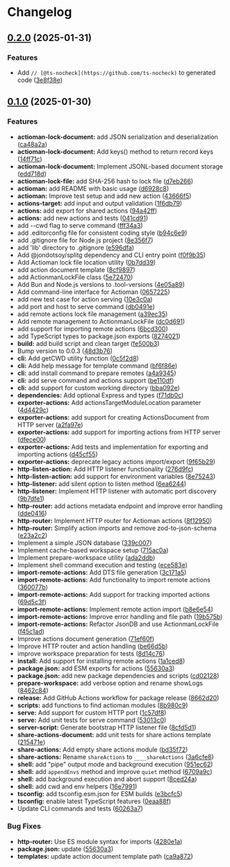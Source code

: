 # Changelog

## [0.2.0](https://github.com/JonDotsoy/actioman/compare/actioman-v0.1.0...actioman-v0.2.0) (2025-01-31)


### Features

* Add `// [@ts-nocheck](https://github.com/ts-nocheck)` to generated code ([3e8f38e](https://github.com/JonDotsoy/actioman/commit/3e8f38e2fd72d00b290c402699793b4a6b2bd866))

## [0.1.0](https://github.com/JonDotsoy/actioman/compare/actioman-v0.0.8...actioman-v0.1.0) (2025-01-30)


### Features

* **actioman-lock-document:** add JSON serialization and deserialization ([ca48a2a](https://github.com/JonDotsoy/actioman/commit/ca48a2ab01414b6c6660ea0678a28046bf398bfd))
* **actioman-lock-document:** Add keys() method to return record keys ([14ff71c](https://github.com/JonDotsoy/actioman/commit/14ff71cbfb1a0201be06d6e706d9275f6a295c88))
* **actioman-lock-document:** Implement JSONL-based document storage ([edd718d](https://github.com/JonDotsoy/actioman/commit/edd718d6a6095da7329a47fa9828de497ecb88e9))
* **actioman-lock-file:** add SHA-256 hash to lock file ([d7eb266](https://github.com/JonDotsoy/actioman/commit/d7eb2664282a3861eecdddf100b6e0e807961d86))
* **actioman:** add README with basic usage ([d6928c8](https://github.com/JonDotsoy/actioman/commit/d6928c84bff2281f1f08b55ffae0a8d71a083f06))
* **actioman:** Improve test setup and add new action ([43666f5](https://github.com/JonDotsoy/actioman/commit/43666f50890d14ce84afd0dc7677d759e8d67bbe))
* **actions-target:** add input and output validation ([1f6db79](https://github.com/JonDotsoy/actioman/commit/1f6db796ee49772b2164f093327cfcd7924f1150))
* **actions:** add export for shared actions ([94a42ff](https://github.com/JonDotsoy/actioman/commit/94a42ff32e737c0fc03075f6b55a07986ff157b4))
* **actions:** add new actions and tests ([041cd91](https://github.com/JonDotsoy/actioman/commit/041cd91e5cacb862261be5665afa1a650dfe9ac4))
* add --cwd flag to serve command ([fff34a3](https://github.com/JonDotsoy/actioman/commit/fff34a39848b899a726f6bda380bb86821a582dd))
* add .editorconfig file for consistent coding style ([b94c6e9](https://github.com/JonDotsoy/actioman/commit/b94c6e965966ac3e75917122d616e7cbd529e291))
* add .gitignore file for Node.js project ([8e356f7](https://github.com/JonDotsoy/actioman/commit/8e356f7da44a6a5d9d669b560bd257798c219708))
* add 'lib' directory to .gitignore ([e596dfa](https://github.com/JonDotsoy/actioman/commit/e596dfafcbf174c00c03445026d7c35eddb30c59))
* Add @jondotsoy/splitg dependency and CLI entry point ([f0f9b35](https://github.com/JonDotsoy/actioman/commit/f0f9b358d4338f4ead684cad6f0df8490d3cdff5))
* Add Actioman lock file location utility ([0b7dd39](https://github.com/JonDotsoy/actioman/commit/0b7dd39705e3136d229369a3f2a94b5c237340d2))
* add action document template ([8cf9897](https://github.com/JonDotsoy/actioman/commit/8cf9897885be652e5b071d3ec090f04c122cffcb))
* add ActionmanLockFile class ([5e72470](https://github.com/JonDotsoy/actioman/commit/5e724704246059da0b4e23e8377fc41c17a7a1f2))
* Add Bun and Node.js versions to .tool-versions ([4e05a89](https://github.com/JonDotsoy/actioman/commit/4e05a897ab49f6f9e73022c4e9d132df62dfad6c))
* Add command-line interface for Actioman ([0657225](https://github.com/JonDotsoy/actioman/commit/0657225d6be84bd529f6367ebdfafd80cc0397df))
* add new test case for action serving ([10e3c0a](https://github.com/JonDotsoy/actioman/commit/10e3c0a9317d6ce5db3aee462523fcd0116f9dc3))
* add port and host to serve command ([db0491e](https://github.com/JonDotsoy/actioman/commit/db0491e060f72b8572f8b92cb99c2d15239ba4b5))
* add remote actions lock file management ([a39ec35](https://github.com/JonDotsoy/actioman/commit/a39ec35328ede48bb9d694beb6d2a3a0f6538a60))
* Add remote management to ActionmanLockFile ([dc0d691](https://github.com/JonDotsoy/actioman/commit/dc0d6915600e61c44a4235a8f806a55640e0bd40))
* add support for importing remote actions ([6bcd300](https://github.com/JonDotsoy/actioman/commit/6bcd300bc2ad51a8a4b598886a1ad2f3310bcd81))
* add TypeScript types to package.json exports ([8274021](https://github.com/JonDotsoy/actioman/commit/8274021e00cf039a6026ae1a1339683402d1bf92))
* **build:** add build script and clean target ([fe500b3](https://github.com/JonDotsoy/actioman/commit/fe500b392e3bc9bd43f6d4844be246979d9232c1))
* Bump version to 0.0.3 ([48d3b76](https://github.com/JonDotsoy/actioman/commit/48d3b76350b7549314260a63cb96a7b9c1d88dc1))
* **cli:** Add getCWD utility function ([0c5f2d8](https://github.com/JonDotsoy/actioman/commit/0c5f2d810a7ad5cb9b87f488e2b0807b29c3a1c5))
* **cli:** Add help message for template command ([bf6f86e](https://github.com/JonDotsoy/actioman/commit/bf6f86eec7fd5eff716826c59cd8472b95623cfa))
* **cli:** add install command to prepare remotes ([a4a9345](https://github.com/JonDotsoy/actioman/commit/a4a934594bc1c91fd48cf9edadb61489868fa9bc))
* **cli:** add serve command and actions support ([be110df](https://github.com/JonDotsoy/actioman/commit/be110dfb8ce95386ceca279601e87746be874eba))
* **cli:** add support for custom working directory ([bba092e](https://github.com/JonDotsoy/actioman/commit/bba092eccf6e6178d1f900a6ca911aefeed3ac61))
* **dependencies:** Add optional Express and types ([f71db0c](https://github.com/JonDotsoy/actioman/commit/f71db0c0b4d6adfddb9836d1176697ac87b30349))
* **exporter-actions:** Add actionsTargetModuleLocation parameter ([4d4429c](https://github.com/JonDotsoy/actioman/commit/4d4429c737900bbd99a42236d164fab6d14490d2))
* **exporter-actions:** add support for creating ActionsDocument from HTTP server ([a2fa97e](https://github.com/JonDotsoy/actioman/commit/a2fa97ec5cdb8ecab2cc893433ca95ec7bcfb803))
* **exporter-actions:** add support for importing actions from HTTP server ([dfece00](https://github.com/JonDotsoy/actioman/commit/dfece00293409cf7077ab4a80245f96a6d438483))
* **exporter-actions:** Add tests and implementation for exporting and importing actions ([d45cf55](https://github.com/JonDotsoy/actioman/commit/d45cf551112e7257ed89c21c3e3387d17309dd95))
* **exporter-actions:** deprecate legacy actions import/export ([9f65b29](https://github.com/JonDotsoy/actioman/commit/9f65b2940e79b00372fce6bf615dad651da0a9dd))
* **http-listen-action:** Add HTTP listener functionality ([276d9fc](https://github.com/JonDotsoy/actioman/commit/276d9fcfda1123e687e3141fb703f30a504a0e78))
* **http-listen-action:** add support for environment variables ([8e75243](https://github.com/JonDotsoy/actioman/commit/8e75243cc0501ce06d091904fc6ae9cd3e0ba97d))
* **http-listener:** add silent option to listen method ([6ea6244](https://github.com/JonDotsoy/actioman/commit/6ea6244369ee26e1351b582d93ec57aabb0b7720))
* **http-listener:** Implement HTTP listener with automatic port discovery ([9b7dfe1](https://github.com/JonDotsoy/actioman/commit/9b7dfe1aceba892d9036ae9b23aa3887216eaf73))
* **http-router:** add actions metadata endpoint and improve error handling ([dde0416](https://github.com/JonDotsoy/actioman/commit/dde041649d3417dd2b3642c0d82ecd82b745eb0e))
* **http-router:** Implement HTTP router for Actioman actions ([8f12950](https://github.com/JonDotsoy/actioman/commit/8f12950addf4c7da222eddfc927c35116597c64b))
* **http-router:** Simplify action imports and remove zod-to-json-schema ([e23a2c2](https://github.com/JonDotsoy/actioman/commit/e23a2c2bf6c285cef3b27346826d020b3f913956))
* Implement a simple JSON database ([339c007](https://github.com/JonDotsoy/actioman/commit/339c007d14ea7c34725224fa9781e4925a3d437f))
* Implement cache-based workspace setup ([715ac0a](https://github.com/JonDotsoy/actioman/commit/715ac0a234c6fcbd33e2e574b23bc9d65c233b65))
* Implement prepare-workspace utility ([ada2ddb](https://github.com/JonDotsoy/actioman/commit/ada2ddb98b2781c0da6224834b111f5720953d74))
* Implement shell command execution and testing ([ece583e](https://github.com/JonDotsoy/actioman/commit/ece583ec8b4574622da288eb5e434ad2fc70e467))
* **import-remote-actions:** Add DTS file generation ([3c171a5](https://github.com/JonDotsoy/actioman/commit/3c171a5b00c09e37951161d22e6b4f5ef0e9407e))
* **import-remote-actions:** Add functionality to import remote actions ([360077b](https://github.com/JonDotsoy/actioman/commit/360077ba1f105cb4cf98e7fda7b50d59c7ee07d1))
* **import-remote-actions:** Add support for tracking imported actions ([69d5c3f](https://github.com/JonDotsoy/actioman/commit/69d5c3f4eb3bce7a615526caf5e3ffba10124b68))
* **import-remote-actions:** Implement remote action import ([b8e6e54](https://github.com/JonDotsoy/actioman/commit/b8e6e5413fd53677cc487b7918d054b5cc12da6b))
* **import-remote-actions:** Improve error handling and file path ([19b575b](https://github.com/JonDotsoy/actioman/commit/19b575b53f3747bb1249808ae969205bdd007a3c))
* **import-remote-actions:** Refactor JsonDB and use ActionmanLockFile ([f45c1ad](https://github.com/JonDotsoy/actioman/commit/f45c1ad46f199541b593bce3b7f89923d64e2f64))
* Improve actions document generation ([71ef60f](https://github.com/JonDotsoy/actioman/commit/71ef60fffe20f772db24e1779637bd04a28faa21))
* Improve HTTP router and action handling ([be66d5b](https://github.com/JonDotsoy/actioman/commit/be66d5b1a404d7cccba1ad736a58421a8389f256))
* improve workspace preparation for tests ([8d14c76](https://github.com/JonDotsoy/actioman/commit/8d14c76989ff1b12101d84b2b5ac3e3d1be6381d))
* **install:** Add support for installing remote actions ([1a1ced8](https://github.com/JonDotsoy/actioman/commit/1a1ced866995e609dba48d7d05390e1250b43c02))
* **package.json:** add ESM exports for actions ([55630a3](https://github.com/JonDotsoy/actioman/commit/55630a3f72a1e0455462f56263f263817c871eca))
* **package.json:** add new package dependencies and scripts ([cd02128](https://github.com/JonDotsoy/actioman/commit/cd021281ac330120e1ae2fc7f1503ea73d95dddd))
* **prepare-workspace:** add verbose option and rename showLogs ([8462c84](https://github.com/JonDotsoy/actioman/commit/8462c84305c624924caa94df642a06bc306e4b8b))
* **release:** Add GitHub Actions workflow for package release ([8662d20](https://github.com/JonDotsoy/actioman/commit/8662d2014bafa84fb515bcff4a3ccb5264c9216f))
* **scripts:** add functions to find actioman modules ([8b980c9](https://github.com/JonDotsoy/actioman/commit/8b980c943f0f2e7285824bda79e2e83e5cb9c33c))
* **serve:** Add support for custom HTTP port ([1c57df8](https://github.com/JonDotsoy/actioman/commit/1c57df8c95bebfb16f89ee967f2ba598c8e5c506))
* **serve:** Add unit tests for serve command ([53013c0](https://github.com/JonDotsoy/actioman/commit/53013c0d2530360a7fc75de886af2bf8fa4a67be))
* **server-script:** Generate bootstrap HTTP listener file ([8cfd5d1](https://github.com/JonDotsoy/actioman/commit/8cfd5d1e9d4a51cfef132f795bd412447d87bb5b))
* **share-actions-document:** add unit tests for share actions template ([215471e](https://github.com/JonDotsoy/actioman/commit/215471e0ac3aa3a4ac28c9a4efd0a849907a903f))
* **share-actions:** Add empty share actions module ([bd35f72](https://github.com/JonDotsoy/actioman/commit/bd35f72c666642f290cfcf5082669fe0c1b810cb))
* **share-actions:** Rename `shareActions` to `____shareActions` ([3a6cfe8](https://github.com/JonDotsoy/actioman/commit/3a6cfe88d20f4ccfa876b11adce5c69c3987352e))
* **shell:** add "pipe" output mode and background execution ([951ec62](https://github.com/JonDotsoy/actioman/commit/951ec6215fd80a3845cddaea480339da328c3fd7))
* **shell:** add `appendEnvs` method and improve `quiet` method ([6709a9c](https://github.com/JonDotsoy/actioman/commit/6709a9cf3c9a2501d41ced5ec04294b628c8cb0f))
* **shell:** add background execution and abort support ([8ced24a](https://github.com/JonDotsoy/actioman/commit/8ced24aee281cc7013c86da7b15b3747256fcd37))
* **shell:** add cwd and env helpers ([16e7991](https://github.com/JonDotsoy/actioman/commit/16e799184728da90c72c5e7ef4c1d5df94caa591))
* **tsconfig:** add tsconfig.esm.json for ESM builds ([e3bcfc5](https://github.com/JonDotsoy/actioman/commit/e3bcfc5f26089644c1b2ae838b7a22e2033d3740))
* **tsconfig:** enable latest TypeScript features ([0eaa88f](https://github.com/JonDotsoy/actioman/commit/0eaa88f675dbd2e385d78cc8d436bd4efb90213b))
* Update CLI commands and tests ([60263a7](https://github.com/JonDotsoy/actioman/commit/60263a7a6405510738f5049c7ae43c9a1b8a715e))


### Bug Fixes

* **http-router:** Use ES module syntax for imports ([4280e1a](https://github.com/JonDotsoy/actioman/commit/4280e1af448f1e011d482f00c822516fb49c54cc))
* **package.json:** update ([55630a3](https://github.com/JonDotsoy/actioman/commit/55630a3f72a1e0455462f56263f263817c871eca))
* **templates:** update action document template path ([ca9a872](https://github.com/JonDotsoy/actioman/commit/ca9a87294de593fb554669a4eaa1e31295e8d8f2))
